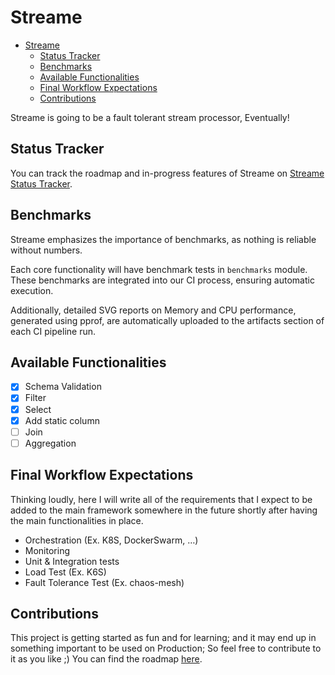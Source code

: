 # Streame

- [Streame](#streame)
  - [Status Tracker](#status-tracker)
  - [Benchmarks](#benchmarks)
  - [Available Functionalities](#available-functionalities)
  - [Final Workflow Expectations](#final-workflow-expectations)
  - [Contributions](#contributions)

Streame is going to be a fault tolerant stream processor, Eventually!

## Status Tracker
You can track the roadmap and in-progress features of Streame
on [Streame Status Tracker](https://github.com/users/farbodahm/projects/1).

## Benchmarks
Streame emphasizes the importance of benchmarks, as nothing is reliable
without numbers.

Each core functionality will have benchmark tests in `benchmarks` module.
These benchmarks are integrated into our CI process, ensuring automatic
execution.

Additionally, detailed SVG reports on Memory and CPU performance,
generated using pprof, are automatically uploaded to the artifacts
section of each CI pipeline run.

## Available Functionalities

- [x] Schema Validation
- [x] Filter
- [x] Select
- [x] Add static column
- [ ] Join
- [ ] Aggregation

## Final Workflow Expectations

Thinking loudly, here I will write all of the requirements that I
expect to be added to the main framework somewhere in the future
shortly after having the main functionalities in place.

- Orchestration (Ex. K8S, DockerSwarm, …)
- Monitoring
- Unit & Integration tests
- Load Test (Ex. K6S)
- Fault Tolerance Test (Ex. chaos-mesh)

## Contributions

This project is getting started as fun and for learning; and it may
end up in something important to be used on Production; So feel free
to contribute to it as you like ;)
You can find the roadmap [here](https://github.com/users/farbodahm/projects/1).